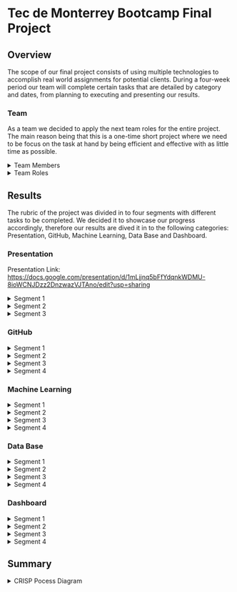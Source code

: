 # Tec de Monterrey Bootcamp Final Project

## Overview

The scope of our final project consists of using multiple technologies to accomplish real world assignments for potential clients. During a four-week period our team will complete certain tasks that are detailed by category and dates, from planning to executing and presenting our results.


### Team

As a team we decided to apply the next team roles for the entire project. The main reason being that this is a one-time short project where we need to be focus on the task at hand by being efficient and effective with as little time as possible.

<details><summary>Team Members</summary>

- Luz Helena - https://github.com/luhlna
- Alexis Santiago - https://github.com/Alfer23
- Claudio Rocha - https://github.com/claud-e
- Daniel Tejada - https://github.com/dani1925
- Jorge Solis - https://github.com/ioshisolis

</details>

<details><summary>Team Roles</summary>
  
  ![TeamRoles](https://user-images.githubusercontent.com/37987602/153530443-7aaf8bc8-ca44-44aa-b725-17417fecaa0a.png)

</details>
  
## Results

The rubric of the project was divided in to four segments with different tasks to be completed. We decided it to showcase our progress accordingly, therefore our results are dived it in to the following categories: Presentation, GitHub, Machine Learning, Data Base and Dashboard.


### Presentation

Presentation Link: https://docs.google.com/presentation/d/1mLjjnq5bFfYdqnkWDMU-8ioWCNJDzz2DnzwazVJTAno/edit?usp=sharing

<details><summary>Segment 1</summary>
  
#### Selected topic:
- Get Twitter data through an API to perform sentiment analysis with machine learning 

#### Reason why they selected their topic
- The project consists of building a tool that can analyze tweet sentiment on specific words, based on machine learning. The user would be able to look for certain hashtags, then extracts the tweets that talk about that specific subject, apply the machine learning model to categorize the sentiment of the tweets. We have considered different potential users such as:
  
  - Non-profits
  - Government Agencies
  - Politicians
  - Companies 
  - Social Responsibility

#### Description of their source of data
- Our data from twitter comprehends tweets, like, retweets, and location

#### Questions they hope to answer with the data
- What do people think about a particular subject?
- What is the tweet with the most reach?
- What is the location of the users with a positive feeling about the tweet?
- What is the location of the users with a negative feeling about the tweet?

#### Description of the communication protocols
As a team we have stablished four channels of communication. 
  - Slack Conversations 
    - One to one conversations (bilingual writing)
    - Team 5 personal chat (only team members, bilingual writing)
    - Chat with TA´s and Instructor as moderators (write in english)
  - Google Meet Quick Meeting 
    - Every Day at 10:00 pm (Mexico City Time)
    - 15 to 20 min meeting 
    - We use this meeting to touch base on important issues during the day and to create pull request and merge to the main branch
  - Class Time Meetings through Zoom 
    - Tuesdays and Thursdays we get together during class time to discuss more in depth our project, also relying on the assistance of our TA.
    - Saturdays for the Office Hours (OPTIONAL)
  - Extraordinary meeting 
    - This are schedule ahead of time through slack one to one, or in our personal chat. 
    - We discuss urgent matters, most of the time this meeting are done Saturday and Sunday afternoos.

</details>

<details><summary>Segment 2</summary>
    
</details>

<details><summary>Segment 3</summary>
    
</details>
  
  
</details>
  
  
### GitHub  


<details><summary>Segment 1</summary>
  
  Our first week includes a README.md file that includes a description of the [communication protocols](https://github.com/ioshisolis/Bootcamp_Final_Project/edit/main/README.md#description-of-the-communication-protocols), individual branches and four commits per team member. 
  
  #### Individual Branches 
  ![Branches](https://user-images.githubusercontent.com/37987602/153726614-b1cd7dfb-d9ba-4415-86d5-b8c027b03d45.png)

  
</details>

<details><summary>Segment 2</summary>
  
</details>

<details><summary>Segment 3</summary>
  
</details>

<details><summary>Segment 4</summary>
  
</details>


### Machine Learning

<details><summary>Segment 1</summary>
  
  
  Provisional machine learning model accomplishes the following
  - Takes in data in from the provisional database
  - Outputs label(s) for input data
  
  Important Questions

   - Why are we using this machine learning model
   We areusing the Naive Bayes Classifiers because we assume that every tweet and their respective attributes are independant of each other, plus, the sentiment analysis we are creating is one where only two options are possible (positive or negative) thus using this algorithm makes the most sense in terms of binary classification.  

   - Why are we using this machine learning model?

   - NLP
    - List of Stop Words (Words to ignore) and why
    According to Digital Tracking specialist, computer scientist and Master in systems analytics Gabriel Landaeta K., while dealing with tweets in spanish we must consider a number of words that do not add value to the analysis because they are not directly linked with an actual sentiment, but rather are only used as conectors that humans (and not computers) understand. These words are:

      a
      acá
      ahí
      ajena/o/s
      al
      algo
      algún/a/o/s
      allá/í
      ambos
      ante
      antes
      aquel
      aquella/o/s
      aquí
      arriba
      así
      atrás
      aun
      aunque
      bajo
      bastante
      bien
      cabe
      cada
      casi
      cierto/a/s
      como
      con
      conmigo
      conseguimos
      conseguir
      consigo
      consigue
      consiguen
      consigues
      contigo
      contra
      cual
      cuales
      cualquier/a/s
      cuan
      cuando
      cuanto/a/s
      de
      dejar
      del
      demás
      demasiada/o/s
      dentro
      desde
      donde
      dos
      el
      él
      ella/o/s
      empleáis
      emplean
      emplear
      empleas
      empleo
      en
      encima
      entonces
      entre
      era/s
      eramos
      eran
      eres
      es
      esa/e/o/s
      esta/s
      estaba
      estado
      estáis
      estamos
      están
      estar
      este/o/s
      estoy
      etc
      fin
      fue
      fueron
      fui
      fuimos
      gueno
      ha
      hace/s
      hacéis
      hacemos
      hacen
      hacer
      hacia
      hago
      hasta
      incluso
      intenta/s
      intentáis
      intentamos
      intentan
      intentar
      intento
      ir
      jamás
      junto/s
      la/o/s
      largo
      más
      me
      menos
      mi/s
      mía/s
      mientras
      mío/s
      misma/o/s
      modo
      mucha/s
      muchísima/o/s
      mucho/s
      muy
      nada
      ni
      ningún/a/o/s
      no
      nos
      nosotras/os
      nuestra/o/s
      nunca
      os
      otra/o/s
      para
      parecer
      pero
      poca/o/s
      podéis
      podemos
      poder
      podría/s
      podríais
      podríamos
      podrían
      por
      por qué
      porque
      primero
      puede/n
      puedo
      pues
      que
      qué
      querer
      quién/es
      quienesquiera
      quienquiera
      quizá/s
      sabe/s/n
      sabéis
      sabemos
      saber
      se
      según
      ser
      si
      sí
      siempre
      siendo
      sin
      sino
      so
      sobre
      sois
      solamente
      solo
      sólo
      somos
      soy
      sr
      sra
      sres
      sta
      su/s
      suya/o/s
      tal/es
      también
      tampoco
      tan
      tanta/o/s
      te
      tenéis
      tenemos
      tener
      tengo
      ti
      tiempo
      tiene
      tienen
      toda/o/s
      tomar
      trabaja/o
      trabajáis
      trabajamos
      trabajan
      trabajar
      trabajas
      tras
      tú
      tu
      tus
      tuya/o/s
      último
      ultimo
      un/a/o/s
      usa/s
      usáis
      usamos
      usan
      usar
      uso
      usted/es
      va/n
      vais
      valor
      vamos
      varias/os
      vaya
      verdadera
      vosotras/os
      voy
      vuestra/o/s
      y
      ya
      yo
      

  
</details>

<details><summary>Segment 2</summary>
  
</details>

<details><summary>Segment 3</summary>
  
</details>

<details><summary>Segment 4</summary>
  
</details>


### Data Base

<details><summary>Segment 1</summary>
 
  Provisional database accomplishes the following:
  - Sample data that mimics the expected final database structure or schema
  - Draft machine learning module is connected to the provisional database

  Important Questions:

  - ### Data Types of each column
    - ### Twitter data Table
        This Table will Hold de Tweet Text scrapped by certain Keyword, and a ML algorithm will cluster it by sentiment.   

        | Columns      | Data Type | Description |
        | :---         |  :---:    |    :--- |
        | Index        | Serial Int      | Row Count |
        | User         | String   | The Screen Name of the user     |
        | User_id      | Integer   | The unique user_id Tweeter gives to each member    |
        | Tweet        | String  | The Actual Tweet of the User   |      
        | Sentiment      | String   | The cluster Assigned by ML algorithm  |


    - ### User Data Table
      This Table will Hold the information about the user that post the tweets.

      | Columns      | Data Type | Description |
      | :---         |  :---:    |    :--- |
      | Index        | Serial Int      | Row Count |
      | User_id      | Integer   | The unique user_id Tweeter gives to each member    |
      | Re-tweet Count       | Integer  | The numer of Re-tweets a tweets had |      
      | Location      | String   | The City and Country of the user |
      | Verified_Account     | Boolean   | It shows if a Twitter Account is verified  |
      |Geo_Enabled      | Boolean   | Shows if the user had enabled the geo location |  
      | Lang      | String   | Language of the Tweet|          



  - Why are we using this data?

    The twitter_data table stores the text of the tweets collected on a keyword, with the aim of classifying the data to find out the general feeling of the community on twitter about a topic.

    The User_data table stores user data. These data help us to filter the information by languages ​​or number of followers as well as their location to know where more than one specific topic is discussed.

    ## Test Join 

        SELECT *
        FROM "Twitter_data"
        INNER JOIN "User_Data"
        On "User_Data"."User_id" = "Twitter_data"."User_id";

    ![JOIN](https://github.com/ioshisolis/Bootcamp_Final_Project/blob/main/Data/DB_Join.png)

     
  
  
</details>

<details><summary>Segment 2</summary>
  
</details>

<details><summary>Segment 3</summary>
  
</details>

<details><summary>Segment 4</summary>
  
</details>


### Dashboard

<details><summary>Segment 1</summary>
  
For this first segment, we schetched out the first draft of the dashboard to get a visual representation on how the data should be prepare in order to be presented at the last stage.

  ![Dashboard_FirstDraft](https://user-images.githubusercontent.com/37987602/153799300-8ecf4995-cb17-4f25-b419-0b47c25c9046.jpeg)

</details>

<details><summary>Segment 2</summary>

The user interactive journey will start with the web based app that will receive the desired keyword to be search based on the user need of information. Then our code will run a specific request through the Twitter API in order for our model to work with the latest information every time. Finally the user will receive a Dashboard embedded in our web app that can be filtered to provide the user a deeper look to the searched topic.

  ![Storyboard_Dashboard_2](https://github.com/ioshisolis/Bootcamp_Final_Project/blob/479e51024104bfa45eccba5fa31fa7d3680aaa53/Diagrams/Storyboard_Dashboard_2.png)

</details>

<details><summary>Segment 3</summary>
  
</details>

<details><summary>Segment 4</summary>
  
</details>

## Summary

<details><summary>CRISP Pocess Diagram</summary>
  
![CRISP-DM_Process_Diagram](https://user-images.githubusercontent.com/37987602/153728408-92d4675f-3d55-4068-94ca-8ff9974e0c97.png)

</details>

